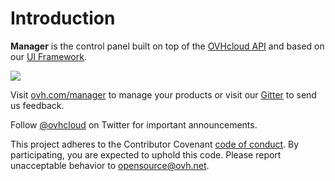 # Introduction

**Manager** is the control panel built on top of the [OVHcloud API](https://api.ovh.com/) and based on our [UI Framework](https://github.com/ovh/ovh-ui-kit).

![](/manager/assets/img/control-panel.jpg)

Visit [ovh.com/manager](https://ovh.com/manager) to manage your products or visit our [Gitter](https://gitter.im/ovh/ux) to send us feedback.

Follow [@ovhcloud](https://twitter.com/ovhcloud) on Twitter for important
announcements.

This project adheres to the Contributor Covenant [code of conduct](https://github.com/ovh/.github/tree/master/CODE_OF_CONDUCT.md).
By participating, you are expected to uphold this code. Please report unacceptable behavior to opensource@ovh.net.

